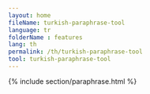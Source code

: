 ```yaml
---
layout: home
fileName: turkish-paraphrase-tool
language: tr
folderName : features
lang: th
permalink: /th/turkish-paraphrase-tool
tool: turkish-paraphrase-tool
---
```

{% include section/paraphrase.html %}